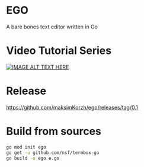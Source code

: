 # EGO
A bare bones text editor written in Go

# Video Tutorial Series
[![IMAGE ALT TEXT HERE](https://img.youtube.com/vi/mVFXBZUBe2s/0.jpg)](https://www.youtube.com/watch?v=mVFXBZUBe2s&list=PLLfIBXQeu3aa0NI4RT5OuRQsLo6gtLwGN)

# Release
https://github.com/maksimKorzh/ego/releases/tag/0.1

# Build from sources
```bash
go mod init ego
go get -u github.com/nsf/termbox-go
go build -o ego e.go
```